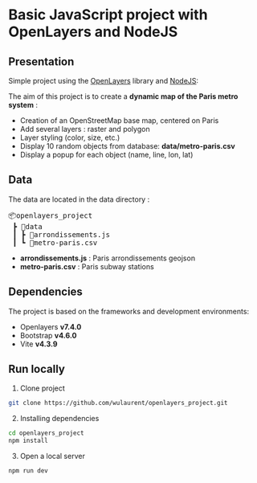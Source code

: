 # Basic JavaScript project with OpenLayers and NodeJS

## Presentation

Simple project using the [OpenLayers](https://openlayers.org/) library and [NodeJS](https://nodejs.org/en/docs): 

The aim of this project is to create a **dynamic map of the Paris metro system** :

- Creation of an OpenStreetMap base map, centered on Paris
- Add several layers : raster and polygon
- Layer styling (color, size, etc.)
- Display 10 random objects from database: **data/metro-paris.csv**
- Display a popup for each object (name, line, lon, lat)

## Data

The data are located in the data directory :
<pre>
📦openlayers_project
 ┣ 📂data
 ┃ ┣ 📜arrondissements.js
 ┃ ┗ 📜metro-paris.csv
</pre>

- **arrondissements.js** : Paris arrondissements geojson
- **metro-paris.csv** : Paris subway stations

## Dependencies

The project is based on the frameworks and development environments:
- Openlayers **v7.4.0**
- Bootstrap **v4.6.0**
- Vite **v4.3.9**

## Run locally

1. Clone project
   
```bash
git clone https://github.com/wulaurent/openlayers_project.git
```

2. Installing dependencies
   
```bash
cd openlayers_project
npm install
```

3. Open a local server

```bash
npm run dev
```
